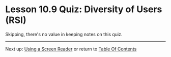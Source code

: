 # Lesson 10.9 Quiz: Diversity of Users (RSI)

Skipping, there's no value in keeping notes on this quiz.

- - -
Next up: [Using a Screen Reader](ND024_Part2_Lesson10_10.md) or return to [Table Of Contents](./ND024_TableOfContents.md)
